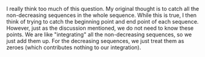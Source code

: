 I really think too much of this question.
My original thought is to catch all the non-decreasing sequences in the whole sequence.
While this is true, I then think of trying to catch the beginning point and end point of each sequence.
However, just as the discussion mentioned, we do not need to know these points.
We are like "integrating" all the non-decreasing sequences, so we just add them up.
For the decreasing sequences, we just treat them as zeroes (which contributes nothing to our integration).